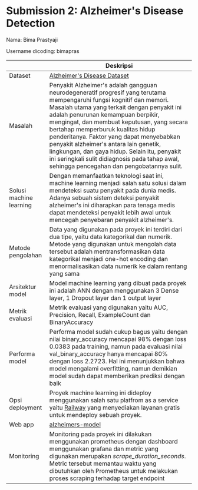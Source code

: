 # Submission 2: Alzheimer's Disease Detection
Nama: Bima Prastyaji

Username dicoding: bimapras

| | Deskripsi |
| ----------- | ----------- |
| Dataset | [Alzheimer's Disease Dataset](https://www.kaggle.com/datasets/rabieelkharoua/alzheimers-disease-dataset) |
| Masalah | Penyakit Alzheimer's adalah gangguan neurodegeneratif progresif yang terutama mempengaruhi fungsi kognitif dan memori. Masalah utama yang terkait dengan penyakit ini adalah penurunan kemampuan berpikir, mengingat, dan membuat keputusan, yang secara bertahap memperburuk kualitas hidup penderitanya. Faktor yang dapat menyebabkan penyakit alzheimer's antara lain genetik, lingkungan, dan gaya hidup. Selain itu, penyakit ini seringkali sulit didiagnosis pada tahap awal, sehingga pencegahan dan pengobatannya sulit. |
| Solusi machine learning | Dengan memanfaatkan teknologi saat ini, machine learning menjadi salah satu solusi dalam mendeteksi suatu penyakit pada dunia medis.  Adanya sebuah sistem deteksi penyakit alzheimer's ini diharapkan para tenaga medis dapat mendeteksi penyakit lebih awal untuk mencegah penyebaran penyakit alzheimer's. |
| Metode pengolahan | Data yang digunakan pada proyek ini terdiri dari dua tipe, yaitu data kategorikal dan numerik. Metode yang digunakan untuk mengolah data tersebut adalah mentransformasikan data kategorikal menjadi one-hot encoding dan menormalisasikan data numerik ke dalam rentang yang sama |
| Arsitektur model | Model machine learning yang dibuat pada proyek ini adalah ANN dengan menggunakan 3 Dense layer, 1 Dropout layer dan 1 output layer  |
| Metrik evaluasi | Metrik evaluasi yang digunakan yaitu AUC, Precision, Recall, ExampleCount dan BinaryAccuracy |
| Performa model | Performa model sudah cukup bagus yaitu dengan nilai binary_accuracy mencapai 98% dengan loss 0.0383 pada training, namun pada evaluasi nilai val_binary_accuracy hanya mencapai 80% dengan loss 2.2723. Hal ini menunjukkan bahwa model mengalami overfitting, namun demikian model sudah dapat memberikan prediksi dengan baik|
| Opsi deployment | Proyek machine learning ini dideploy menggunakan salah satu platfrom as a service yaitu [Railway](https://railway.app/) yang menyediakan layanan gratis untuk mendeploy sebuah proyek. |
| Web app | [alzheimers-model](https://mlops-prediction-production.up.railway.app/v1/models/alzheimer_model/metadata)|
| Monitoring | Monitoring pada proyek ini dilakukan menggunakan prometheus dengan dashboard menggunakan grafana dan metric yang digunakan merupakan *scrape_duration_seconds*. Metric tersebut memantau waktu yang dibutuhkan oleh Prometheus untuk melakukan proses scraping terhadap target endpoint |